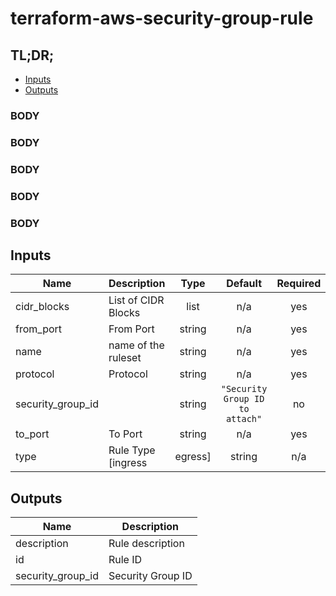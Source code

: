 # terraform-aws-security-group-rule

## TL;DR;
- [Inputs](#input)
- [Outputs](#output)

### BODY ###
### BODY ###
### BODY ###
### BODY ###
### BODY ###

## Inputs

| Name | Description | Type | Default | Required |
|------|-------------|:----:|:-----:|:-----:|
| cidr\_blocks | List of CIDR Blocks | list | n/a | yes |
| from\_port | From Port | string | n/a | yes |
| name | name of the ruleset | string | n/a | yes |
| protocol | Protocol | string | n/a | yes |
| security\_group\_id |  | string | `"Security Group ID to attach"` | no |
| to\_port | To Port | string | n/a | yes |
| type | Rule Type [ingress|egress] | string | n/a | yes |

## Outputs

| Name | Description |
|------|-------------|
| description | Rule description |
| id | Rule ID |
| security\_group\_id | Security Group ID |

